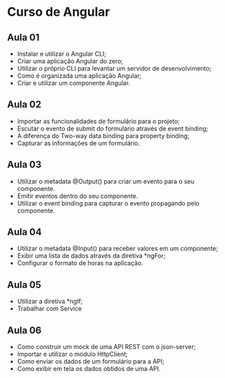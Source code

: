 # Curso de Angular

## Aula 01

- Instalar e utilizar o Angular CLI;
- Criar uma aplicação Angular do zero;
- Utilizar o próprio CLI para levantar um servidor de desenvolvimento;
- Como é organizada uma aplicação Angular;
- Criar e utilizar um componente Angular.

## Aula 02

- Importar as funcionalidades de formulário para o projeto;
- Escutar o evento de submit do formulário através de event binding;
- A diferença do Two-way data binding para property binding;
- Capturar as informações de um formulário.

## Aula 03

- Utilizar o metadata @Output() para criar um evento para o seu componente.
- Emitir eventos dentro do seu componente.
- Utilizar o event binding para capturar o evento propagando pelo componente.

## Aula 04

- Utilizar o metadata @Input() para receber valores em um componente;
- Exibir uma lista de dados através da diretiva *ngFor;
- Configurar o formato de horas na aplicação.

## Aula 05

- Utilizar a diretiva *ngIf;
- Trabalhar com Service

## Aula 06

- Como construir um mock de uma API REST com o json-server;
- Importar e utilizar o módulo HttpClient;
- Como enviar os dados de um formulário para a API;
- Como exibir em tela os dados obtidos de uma API.

